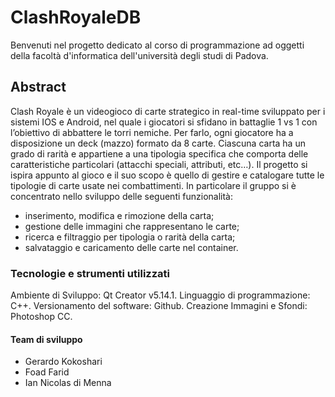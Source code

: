 
# ClashRoyaleDB
Benvenuti nel progetto dedicato al corso di programmazione ad oggetti della facoltà d'informatica dell'università degli studi di Padova.
## Abstract
Clash Royale è un videogioco di carte strategico in real-time sviluppato per i sistemi IOS e Android, nel quale i giocatori si sfidano in battaglie 1 vs 1 con l’obiettivo di abbattere le torri nemiche. Per farlo, ogni giocatore ha a disposizione un deck (mazzo) formato da 8 carte. Ciascuna carta ha un grado di rarità e appartiene a una tipologia specifica che comporta delle caratteristiche particolari (attacchi speciali, attributi, etc…). Il progetto si ispira appunto al gioco e il suo scopo è quello di gestire e catalogare tutte le tipologie di carte usate nei combattimenti. In particolare il gruppo si è concentrato nello sviluppo delle seguenti funzionalità: 
- inserimento, modifica e rimozione della carta;
- gestione delle immagini che rappresentano le carte;
- ricerca e filtraggio per tipologia o rarità della carta; 
- salvataggio e caricamento delle carte nel container.
### Tecnologie e strumenti utilizzati 
Ambiente di Sviluppo: Qt Creator v5.14.1.
Linguaggio di programmazione: C++.
Versionamento del software: Github.
Creazione Immagini e Sfondi: Photoshop CC.
#### Team di sviluppo
- Gerardo Kokoshari
- Foad Farid
- Ian Nicolas di Menna
